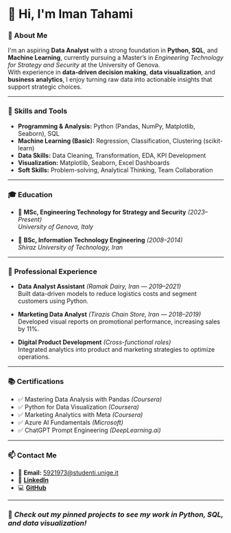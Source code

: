 # 👋 Hi, I'm Iman Tahami

### 🚀 About Me
I'm an aspiring **Data Analyst** with a strong foundation in **Python, SQL**, and **Machine Learning**, currently pursuing a Master’s in *Engineering Technology for Strategy and Security* at the University of Genova.  
With experience in **data-driven decision making**, **data visualization**, and **business analytics**, I enjoy turning raw data into actionable insights that support strategic choices.

---

### 🧠 **Skills and Tools**
- **Programming & Analysis:** Python (Pandas, NumPy, Matplotlib, Seaborn), SQL
- **Machine Learning (Basic):** Regression, Classification, Clustering (scikit-learn)
- **Data Skills:** Data Cleaning, Transformation, EDA, KPI Development
- **Visualization:** Matplotlib, Seaborn, Excel Dashboards
- **Soft Skills:** Problem-solving, Analytical Thinking, Team Collaboration

---

### 🎓 **Education**
- 🎯 **MSc, Engineering Technology for Strategy and Security** *(2023–Present)*  
  *University of Genova, Italy*

- 🎯 **BSc, Information Technology Engineering** *(2008–2014)*  
  *Shiraz University of Technology, Iran*

---

### 💼 **Professional Experience**
- **Data Analyst Assistant** *(Ramak Dairy, Iran — 2019–2021)*  
  Built data-driven models to reduce logistics costs and segment customers using Python.

- **Marketing Data Analyst** *(Tirazis Chain Store, Iran — 2018–2019)*  
  Developed visual reports on promotional performance, increasing sales by 11%.

- **Digital Product Development** *(Cross-functional roles)*  
  Integrated analytics into product and marketing strategies to optimize operations.

---

### 📚 **Certifications**
- ✅ Mastering Data Analysis with Pandas *(Coursera)*
- ✅ Python for Data Visualization *(Coursera)*
- ✅ Marketing Analytics with Meta *(Coursera)*
- ✅ Azure AI Fundamentals *(Microsoft)*
- ✅ ChatGPT Prompt Engineering *(DeepLearning.ai)*

---

### 📫 **Contact Me**
- 📧 **Email:** [5921973@studenti.unige.it](mailto:5921973@studenti.unige.it)
- 🔗 [**LinkedIn**](https://www.linkedin.com/in/itahami)
- 💻 [**GitHub**](https://github.com/imantahami)

---

### 📌 *Check out my pinned projects to see my work in Python, SQL, and data visualization!*
